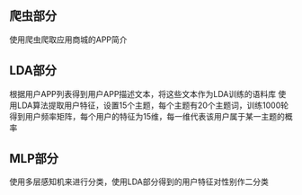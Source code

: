 ## 爬虫部分
使用爬虫爬取应用商城的APP简介

## LDA部分
根据用户APP列表得到用户APP描述文本，将这些文本作为LDA训练的语料库
使用LDA算法提取用户特征，设置15个主题，每个主题有20个主题词，训练1000轮
得到用户频率矩阵，每个用户的特征为15维，每一维代表该用户属于某一主题的概率

## MLP部分
使用多层感知机来进行分类，使用LDA部分得到的用户特征对性别作二分类
